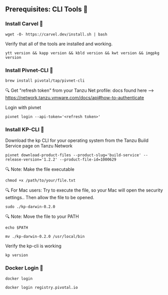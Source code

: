 
## Prerequisites: CLI Tools 🔧

 ### Install Carvel 🔧

```
wget -O- https://carvel.dev/install.sh | bash
```

Verify that all of the tools are installed and working.

```
ytt version && kapp version && kbld version && kwt version && imgpkg version
``` 

 ### Install Pivnet-CLI 🔧
 

```
brew install pivotal/tap/pivnet-cli
``` 

🔍 Get "refresh token" from your Tanzu Net profile: docs found here --> https://network.tanzu.vmware.com/docs/api#how-to-authenticate

Login with pivnet
``` 
pivnet login --api-token='<refresh token>'
```


 
 
 ### Install KP-CLI 🔧
 
Download the kp CLI for your operating system from the Tanzu Build Service page on Tanzu Network

```
pivnet download-product-files --product-slug='build-service' --release-version='1.2.2' --product-file-id=1000629
```

🔍 Note: Make the file executable

```
chmod +x /path/to/your/file.txt
```

🔍 For Mac users: Try to execute the file, so your Mac will open the security settings.. Then allow the file to be opened.

 ```
 sudo ./kp-darwin-0.2.0 
 ```


 
🔍 Note: Move the file to your PATH

 ```
 echo $PATH
 
 mv ./kp-darwin-0.2.0 /usr/local/bin
 ```

Verify the kp-cli is working

```
kp version
```


 ### Docker Login  🔧
 
 ```
 docker login
 ```
 
 ```
 docker login registry.pivotal.io
 ```
 
 
 
